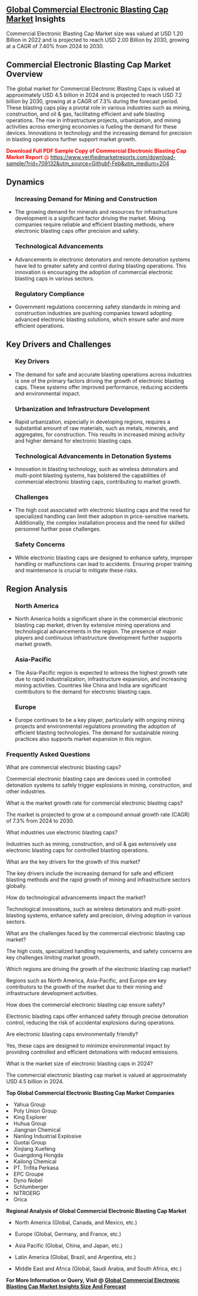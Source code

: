 <h2><a href="https://www.verifiedmarketreports.com/download-sample/?rid=709132&amp;utm_source=Githubf&amp;utm_medium=204" target="_blank">Global Commercial Electronic Blasting Cap Market</a> Insights</h2><p>Commercial Electronic Blasting Cap Market size was valued at USD 1.20 Billion in 2022 and is projected to reach USD 2.00 Billion by 2030, growing at a CAGR of 7.40% from 2024 to 2030.</p><p> <h2>Commercial Electronic Blasting Cap Market Overview</h2> <p>The global market for Commercial Electronic Blasting Caps is valued at approximately USD 4.5 billion in 2024 and is projected to reach USD 7.2 billion by 2030, growing at a CAGR of 7.3% during the forecast period. These blasting caps play a pivotal role in various industries such as mining, construction, and oil & gas, facilitating efficient and safe blasting operations. The rise in infrastructure projects, urbanization, and mining activities across emerging economies is fueling the demand for these devices. Innovations in technology and the increasing demand for precision in blasting operations further support market growth.</p> <p><p><span class=""><span style="color: #ff0000;"><strong>Download Full PDF Sample Copy of Commercial Electronic Blasting Cap Market Report</strong> @ </span><a href="https://www.verifiedmarketreports.com/download-sample/?rid=709132&amp;utm_source=Githubf-Feb&amp;utm_medium=204" target="_blank">https://www.verifiedmarketreports.com/download-sample/?rid=709132&amp;utm_source=Githubf-Feb&amp;utm_medium=204</a></span></p></p> <h2>Dynamics</h2> <ul> <h3>Increasing Demand for Mining and Construction</h3> <li>The growing demand for minerals and resources for infrastructure development is a significant factor driving the market. Mining companies require reliable and efficient blasting methods, where electronic blasting caps offer precision and safety.</li> <h3>Technological Advancements</h3> <li>Advancements in electronic detonators and remote detonation systems have led to greater safety and control during blasting operations. This innovation is encouraging the adoption of commercial electronic blasting caps in various sectors.</li> <h3>Regulatory Compliance</h3> <li>Government regulations concerning safety standards in mining and construction industries are pushing companies toward adopting advanced electronic blasting solutions, which ensure safer and more efficient operations.</li> </ul> <h2>Key Drivers and Challenges</h2> <ul> <h3>Key Drivers</h3> <li>The demand for safe and accurate blasting operations across industries is one of the primary factors driving the growth of electronic blasting caps. These systems offer improved performance, reducing accidents and environmental impact.</li> <h3>Urbanization and Infrastructure Development</h3> <li>Rapid urbanization, especially in developing regions, requires a substantial amount of raw materials, such as metals, minerals, and aggregates, for construction. This results in increased mining activity and higher demand for electronic blasting caps.</li> <h3>Technological Advancements in Detonation Systems</h3> <li>Innovation in blasting technology, such as wireless detonators and multi-point blasting systems, has bolstered the capabilities of commercial electronic blasting caps, contributing to market growth.</li> </ul> <ul> <h3>Challenges</h3> <li>The high cost associated with electronic blasting caps and the need for specialized handling can limit their adoption in price-sensitive markets. Additionally, the complex installation process and the need for skilled personnel further pose challenges.</li> <h3>Safety Concerns</h3> <li>While electronic blasting caps are designed to enhance safety, improper handling or malfunctions can lead to accidents. Ensuring proper training and maintenance is crucial to mitigate these risks.</li> </ul> <h2>Region Analysis</h2> <ul> <h3>North America</h3> <li>North America holds a significant share in the commercial electronic blasting cap market, driven by extensive mining operations and technological advancements in the region. The presence of major players and continuous infrastructure development further supports market growth.</li> <h3>Asia-Pacific</h3> <li>The Asia-Pacific region is expected to witness the highest growth rate due to rapid industrialization, infrastructure expansion, and increasing mining activities. Countries like China and India are significant contributors to the demand for electronic blasting caps.</li> <h3>Europe</h3> <li>Europe continues to be a key player, particularly with ongoing mining projects and environmental regulations promoting the adoption of efficient blasting technologies. The demand for sustainable mining practices also supports market expansion in this region.</li> </ul> <h3>Frequently Asked Questions</h3> <p>What are commercial electronic blasting caps?</p> <p>Commercial electronic blasting caps are devices used in controlled detonation systems to safely trigger explosions in mining, construction, and other industries.</p> <p>What is the market growth rate for commercial electronic blasting caps?</p> <p>The market is projected to grow at a compound annual growth rate (CAGR) of 7.3% from 2024 to 2030.</p> <p>What industries use electronic blasting caps?</p> <p>Industries such as mining, construction, and oil & gas extensively use electronic blasting caps for controlled blasting operations.</p> <p>What are the key drivers for the growth of this market?</p> <p>The key drivers include the increasing demand for safe and efficient blasting methods and the rapid growth of mining and infrastructure sectors globally.</p> <p>How do technological advancements impact the market?</p> <p>Technological innovations, such as wireless detonators and multi-point blasting systems, enhance safety and precision, driving adoption in various sectors.</p> <p>What are the challenges faced by the commercial electronic blasting cap market?</p> <p>The high costs, specialized handling requirements, and safety concerns are key challenges limiting market growth.</p> <p>Which regions are driving the growth of the electronic blasting cap market?</p> <p>Regions such as North America, Asia-Pacific, and Europe are key contributors to the growth of the market due to their mining and infrastructure development activities.</p> <p>How does the commercial electronic blasting cap ensure safety?</p> <p>Electronic blasting caps offer enhanced safety through precise detonation control, reducing the risk of accidental explosions during operations.</p> <p>Are electronic blasting caps environmentally friendly?</p> <p>Yes, these caps are designed to minimize environmental impact by providing controlled and efficient detonations with reduced emissions.</p> <p>What is the market size of electronic blasting caps in 2024?</p> <p>The commercial electronic blasting cap market is valued at approximately USD 4.5 billion in 2024.</p> </p><p><strong>Top Global Commercial Electronic Blasting Cap Market Companies</strong></p><div data-test-id=""><p><li>Yahua Group</li><li> Poly Union Group</li><li> King Explorer</li><li> Huhua Group</li><li> Jiangnan Chemical</li><li> Nanling Industrial Explosive</li><li> Guotai Group</li><li> Xinjiang Xuefeng</li><li> Guangdong Hongda</li><li> Kailong Chemical</li><li> PT. Trifita Perkasa</li><li> EPC Groupe</li><li> Dyno Nobel</li><li> Schlumberger</li><li> NITROERG</li><li> Orica</li></p><div><strong>Regional Analysis of&nbsp;Global Commercial Electronic Blasting Cap Market</strong></div><ul><li dir="ltr"><p dir="ltr">North America&nbsp;(Global, Canada, and Mexico, etc.)</p></li><li dir="ltr"><p dir="ltr">Europe (Global, Germany, and France, etc.)</p></li><li dir="ltr"><p dir="ltr">Asia Pacific&nbsp;(Global, China, and Japan, etc.)</p></li><li dir="ltr"><p dir="ltr">Latin America&nbsp;(Global, Brazil, and Argentina, etc.)</p></li><li dir="ltr">Middle East and Africa&nbsp;(Global, Saudi Arabia, and South Africa, etc.)</li></ul><p><strong>For More Information or Query, Visit @&nbsp;</strong><strong><a href="https://www.verifiedmarketreports.com/product/commercial-electronic-blasting-cap-market/?utm_source=Githubf&amp;utm_medium=204" target="_blank">Global Commercial Electronic Blasting Cap Market Insights Size And Forecast</a></strong></p></div>
